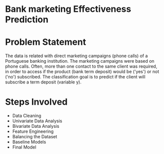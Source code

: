 # Bank marketing Effectiveness Prediction

# Problem Statement
The data is related with direct marketing campaigns (phone calls) of a Portuguese banking institution. The marketing campaigns were based on phone calls. Often, more than one contact to the same client was required, in order to access if the product (bank term deposit) would be ('yes') or not ('no') subscribed. The classification goal is to predict if the client will subscribe a term deposit (variable y).
# Steps Involved
*  Data Cleaning
* Univariate Data Analysis
* Bivariate Data Analysis
*  Feature Engineering
*  Balancing the Dataset
*  Baseline Models
*  Final Model
